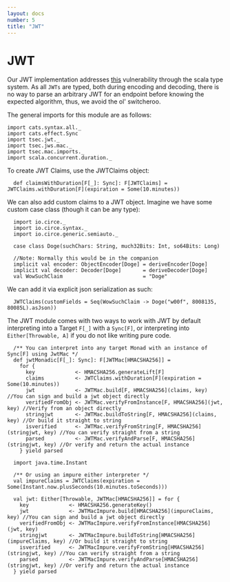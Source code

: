 ```yaml
---
layout: docs
number: 5
title: "JWT"
---
```

# JWT 

Our JWT implementation addresses [this](https://auth0.com/blog/critical-vulnerabilities-in-json-web-token-libraries/) vulnerability
through the scala type system. As all `JWTs` are typed, both during encoding and decoding, there is no way to parse an arbitrary JWT for
an endpoint before knowing the expected algorithm, thus, we avoid the ol' switcheroo.

The general imports for this module are as follows:
```tut:silent
import cats.syntax.all._
import cats.effect.Sync
import tsec.jwt._
import tsec.jws.mac._
import tsec.mac.imports._
import scala.concurrent.duration._
```

To create JWT Claims, use the JWTClaims object:

```tut
  def claimsWithDuration[F[_]: Sync]: F[JWTClaims] = JWTClaims.withDuration[F](expiration = Some(10.minutes))
```

We can also add custom claims to a JWT object. Imagine we have some custom case class (though it can be any type):
```tut:silent
  import io.circe._
  import io.circe.syntax._
  import io.circe.generic.semiauto._

  case class Doge(suchChars: String, much32Bits: Int, so64Bits: Long)
  
  //Note: Normally this would be in the companion
  implicit val encoder: ObjectEncoder[Doge] = deriveEncoder[Doge]
  implicit val decoder: Decoder[Doge]       = deriveDecoder[Doge]
  val WowSuchClaim                          = "Doge"
```

We can add it via explicit json serialization as such:

```tut
  JWTClaims(customFields = Seq(WowSuchClaim -> Doge("w00f", 8008135, 80085L).asJson))
```


The JWT module comes with two ways to work with JWT by default interpreting
 into a Target `F[_]` with a `Sync[F]`, or interpreting into `Either[Throwable, A]`
 if you do not like writing pure code.
 
```tut:silent
  /** You can interpret into any target Monad with an instance of Sync[F] using JwtMac */
  def jwtMonadic[F[_]: Sync]: F[JWTMac[HMACSHA256]] =
    for {
      key             <- HMACSHA256.generateLift[F]
      claims          <- JWTClaims.withDuration[F](expiration = Some(10.minutes))
      jwt             <- JWTMac.build[F, HMACSHA256](claims, key) //You can sign and build a jwt object directly
      verifiedFromObj <- JWTMac.verifyFromInstance[F, HMACSHA256](jwt, key) //Verify from an object directly
      stringjwt       <- JWTMac.buildToString[F, HMACSHA256](claims, key) //Or build it straight to string
      isverified      <- JWTMac.verifyFromString[F, HMACSHA256](stringjwt, key) //You can verify straight from a string
      parsed          <- JWTMac.verifyAndParse[F, HMACSHA256](stringjwt, key) //Or verify and return the actual instance
    } yield parsed
    
  import java.time.Instant

  /** Or using an impure either interpreter */
  val impureClaims = JWTClaims(expiration = Some(Instant.now.plusSeconds(10.minutes.toSeconds)))

  val jwt: Either[Throwable, JWTMac[HMACSHA256]] = for {
    key             <- HMACSHA256.generateKey()
    jwt             <- JWTMacImpure.build[HMACSHA256](impureClaims, key) //You can sign and build a jwt object directly
    verifiedFromObj <- JWTMacImpure.verifyFromInstance[HMACSHA256](jwt, key)
    stringjwt       <- JWTMacImpure.buildToString[HMACSHA256](impureClaims, key) //Or build it straight to string
    isverified      <- JWTMacImpure.verifyFromString[HMACSHA256](stringjwt, key) //You can verify straight from a string
    parsed          <- JWTMacImpure.verifyAndParse[HMACSHA256](stringjwt, key) //Or verify and return the actual instance
  } yield parsed
```